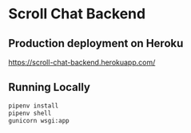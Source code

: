 # Scroll Chat Backend


## Production deployment on Heroku

https://scroll-chat-backend.herokuapp.com/

## Running Locally

```bash
pipenv install
pipenv shell
gunicorn wsgi:app
```
